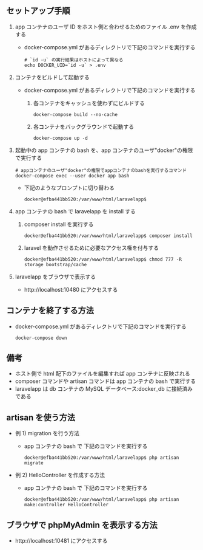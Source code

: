 ## セットアップ手順

1. app コンテナのユーザ ID をホスト側と合わせるためのファイル .env を作成する

   - docker-compose.yml があるディレクトリで下記のコマンドを実行する

     ```
     # `id -u` の実行結果はホストによって異なる
     echo DOCKER_UID=`id -u` > .env
     ```

1. コンテナをビルドして起動する

   - docker-compose.yml があるディレクトリで下記のコマンドを実行する

     1. 各コンテナをキャッシュを使わずにビルドする

        ```
        docker-compose build --no-cache
        ```

     1. 各コンテナをバックグラウンドで起動する
        ```
        docker-compose up -d
        ```

1. 起動中の app コンテナの bash を、app コンテナのユーザ"docker"の権限で実行する

   ```
   # appコンテナのユーザ"docker"の権限でappコンテナのbashを実行するコマンド
   docker-compose exec --user docker app bash
   ```

   - 下記のようなプロンプトに切り替わる

     ```
     docker@efba441bb520:/var/www/html/laravelapp$
     ```

1. app コンテナの bash で laravelapp を install する

   1. composer install を実行する

      ```
      docker@efba441bb520:/var/www/html/laravelapp$ composer install
      ```

   1. laravel を動作させるために必要なアクセス権を付与する

      ```
      docker@efba441bb520:/var/www/html/laravelapp$ chmod 777 -R storage bootstrap/cache
      ```

1. laravelapp をブラウザで表示する

   - http://localhost:10480 にアクセスする

## コンテナを終了する方法

- docker-compose.yml があるディレクトリで下記のコマンドを実行する

  ```
  docker-compose down
  ```

## 備考

- ホスト側で html 配下のファイルを編集すれば app コンテナに反映される
- composer コマンドや artisan コマンドは app コンテナの bash で実行する
- laravelapp は db コンテナの MySQL データベース:docker_db に接続済みである

## artisan を使う方法

- 例 1) migration を行う方法

  - app コンテナの bash で 下記のコマンドを実行する

    ```
    docker@efba441bb520:/var/www/html/laravelapp$ php artisan migrate
    ```

- 例 2) HelloController を作成する方法

  - app コンテナの bash で 下記のコマンドを実行する

    ```
    docker@efba441bb520:/var/www/html/laravelapp$ php artisan make:controller HelloController
    ```

## ブラウザで phpMyAdmin を表示する方法

- http://localhost:10481 にアクセスする
